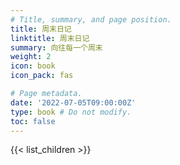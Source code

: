```yaml
---
# Title, summary, and page position.
title: 周末日记
linktitle: 周末日记
summary: 向往每一个周末
weight: 2
icon: book
icon_pack: fas

# Page metadata.
date: '2022-07-05T09:00:00Z'
type: book # Do not modify.
toc: false
---
```


{{< list_children >}}
